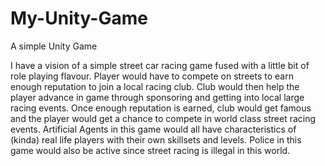 # My-Unity-Game
A simple Unity Game

I have a vision of a simple street car racing game fused with a little bit of role playing flavour.
Player would have to compete on streets to earn enough reputation to join a local racing club.
Club would then help the player advance in game through sponsoring and getting into local large racing events.
Once enough reputation is earned, club would get famous and the player would get a chance to compete in world class
street racing events.
Artificial Agents in this game would all have characteristics of (kinda) real life players with their own skillsets and levels.
Police in this game would also be active since street racing is illegal in this world.

